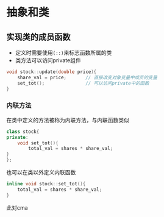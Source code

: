 # 抽象和类

## 实现类的成员函数
- 定义时需要使用`(::)`来标志函数所属的类
- 类方法可以访问private组件
```C++
void stock::update(double price){
    share_val = price;       // 直接改变对象变量中成员的变量
    set_tot();               // 可以访问private中的函数
}
```

### 内联方法
在类中定义的方法被称为内联方法，与内联函数类似
```C++
class stock{
private:
    void set_tot(){
        total_val = shares * share_val;
}
};
```

也可以在类以外定义内联函数
```C++
inline void stock::set_tot(){
    total_val = shares * share_val;
}
```

此对cma



